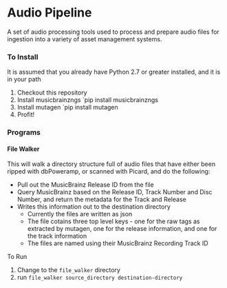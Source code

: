 # Audio Pipeline
A set of audio processing tools used to process and prepare audio files for ingestion into a variety of asset management systems.

### To Install
It is assumed that you already have Python 2.7 or greater installed, and it is in your path
1. Checkout this repository
2. Install musicbrainzngs  `pip install musicbrainzngs
3. Install mutagen  `pip install mutagen
4. Profit!
 
### Programs
#### File Walker
This will walk a directory structure full of audio files that have either been ripped with dbPoweramp, or scanned with Picard, and do the following:
 * Pull out the MusicBrainz Release ID from the file 
 * Query MusicBrainz based on the Release ID, Track Number and Disc Number, and return the metadata for the Track and Release
 * Writes this information out to the destination directory
   * Currently the files are written as json
   * The file cotains three top level keys - one for the raw tags as extracted by mutagen, one for the release information, and one for the track information
   * The files are named using their MusicBrainz Recording Track ID
    
To Run   
1. Change to the `file_walker` directory
2. run `file_walker source_directory destination-directory`

